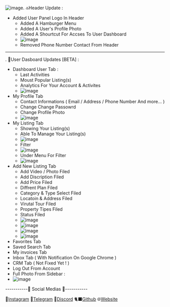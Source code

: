 ![image](https://github.com/user-attachments/assets/2317ea32-f758-4e56-887b-7e0853e911b8). 🔝Header Update :
  + Added User Panel Logo In Header
    + Added A Hamburger Menu
    + Added A User's Profile Photo
    + Added A Shourtcut For Accses To User Dashboard
    + ![image](https://github.com/user-attachments/assets/601ac911-ea9b-4b33-9297-8ac8ee098fb0)
    - Removed Phone Number Contact From Header
------
. 🔳User Dasboard Updates [BETA] :
  + Dashboard User Tab :
      + Last Activities
      + Moust Popular Listing(s)
      + Analytics For Your Account & Activites
      + ![image](https://github.com/user-attachments/assets/0931b221-c416-4ae2-8d2c-1ed305f1b4cb)
  + My Profile Tab 
      + Contact Informations ( Email / Address / Phone Number And more... )
      + Change Change Passowrd
      + Change Profile Photo
      + ![image](https://github.com/user-attachments/assets/47f56a7d-7120-4dfd-b63f-0c89de5d81e4)
  + My Listing Tab
      + Showing Your Listing(s)
      + Able To Manage Your Listing(s)
      + ![image](https://github.com/user-attachments/assets/96ba24af-bbc7-4e62-924a-98f948041f57)
      + Filter
      + ![image](https://github.com/user-attachments/assets/c7e57321-62eb-4abf-907f-cf12576aba2e)
      + Under Menu For Filter
      + ![image](https://github.com/user-attachments/assets/a5b9985b-9c17-4869-8349-9e6b98f04b87)
  + Add New Listing Tab
      + Add Video / Photo Filed
      + Add Discription Filed
      + Add Price Filed
      + Diffrent Plan Filed
      + Category & Type Select Filed
      + Locatoin & Address Filed
      + Virutal Tour Filed
      + Property Tipes Filed
      + Status Filed
      + ![image](https://github.com/user-attachments/assets/e14c4133-e210-4709-b8af-4dfd8a157164)
      + ![image](https://github.com/user-attachments/assets/5e414dcf-5424-4dab-bf53-d3f40d0003c6)
      + ![image](https://github.com/user-attachments/assets/c925c4df-a7ad-4444-acb7-c74f6a97bfa3)
      + ![image](https://github.com/user-attachments/assets/bbe29ee5-dfb5-4557-9a51-91773191bfd7)
  + Favorites Tab
  + Saved Search Tab
  + My invoices Tab
  + Inbox Tab ( With Notification On Google Chrome )
  + CRM Tab ( Not Fixed Yet ! )
  + Log Out From Account
  + Full Photo From Sidebar :
  + ![image](https://github.com/user-attachments/assets/046b42ab-32c1-40ce-a677-77d82a13ead8)


  -----------🔰 Social Medias 🔰-----------

   🔴[Instagram](https://www.instagram.com/itz._ahoura?igsh=MWZjenJ1eWV6ams5aA==)
   🔷[Telegram](https://t.me/ImAhOuRa122)
   🔵[Discord](https://discord.com/users/772906839326195738/)
   🐈‍⬛[Github](https://github.com/AhouraGh)
   🌐[Website](https://ahouraghaznavi.ir)
